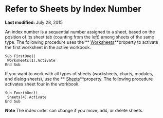 
# Refer to Sheets by Index Number

 **Last modified:** July 28, 2015

An index number is a sequential number assigned to a sheet, based on the position of its sheet tab (counting from the left) among sheets of the same type. The following procedure uses the  ** [Worksheets](8b7d660d-ca49-0bd0-dc57-64defa47bd5e.md)**property to activate the first worksheet in the active workbook.



```
Sub FirstOne() 
 Worksheets(1).Activate 
End Sub
```

If you want to work with all types of sheets (worksheets, charts, modules, and dialog sheets), use the  ** [Sheets](45e4e19e-55ea-9615-231d-9435ba6d5a63.md)**property. The following procedure activates sheet four in the workbook.



```
Sub FourthOne() 
 Sheets(4).Activate 
End Sub
```


 **Note**  The index order can change if you move, add, or delete sheets.

